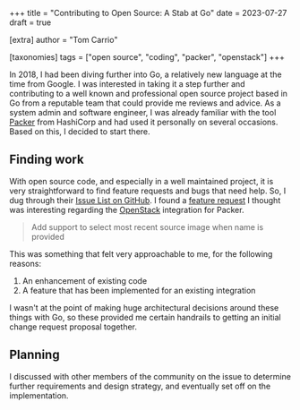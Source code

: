 +++
title = "Contributing to Open Source: A Stab at Go"
date = 2023-07-27
draft = true

[extra]
author = "Tom Carrio"

[taxonomies]
tags = ["open source", "coding", "packer", "openstack"]
+++

In 2018, I had been diving further into Go, a relatively new language at the time from Google. I was interested in taking it a step further and contributing to a well known and professional open source project based in Go from a reputable team that could provide me reviews and advice. As a system admin and software engineer, I was already familiar with the tool [Packer] from HashiCorp and had used it personally on several occasions. Based on this, I decided to start there.

## Finding work

With open source code, and especially in a well maintained project, it is very straightforward to find feature requests and bugs that need help. So, I dug through their [Issue List on GitHub](https://github.com/hashicorp/packer/issues). I found a [feature request](https://github.com/hashicorp/packer/issues/6464) I thought was interesting regarding the [OpenStack] integration for Packer.

> Add support to select most recent source image when name is provided

This was something that felt very approachable to me, for the following reasons:

1. An enhancement of existing code
2. A feature that has been implemented for an existing integration

I wasn't at the point of making huge architectural decisions around these things with Go, so these provided me certain handrails to getting an initial change request proposal together.

## Planning

I discussed with other members of the community on the issue to determine further requirements and design strategy, and eventually set off on the implementation.



<!-- References -->

[Packer]: https://www.packer.io/
[OpenStack]: https://www.openstack.org/